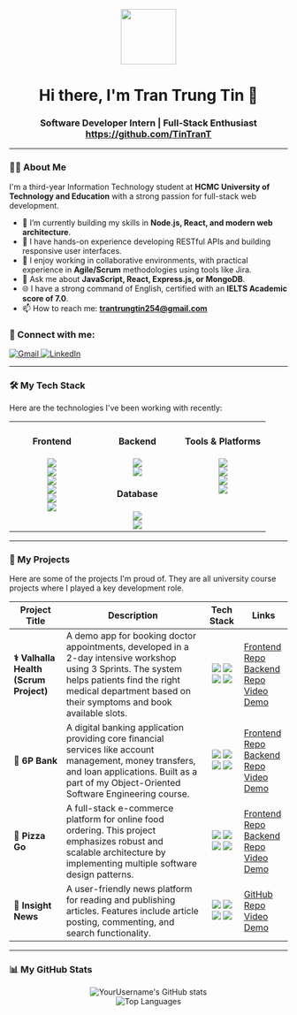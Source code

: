 <!-- 
Hi Tran Trung Tin! Welcome to your new GitHub Profile README.
This is a great way to showcase your skills.
Let's get started! 
-->

<div id="header" align="center">
  <img src="https://media.giphy.com/media/M9gbBd9nbDrOTu1Mqx/giphy.gif" width="100"/>
  <h1>
    Hi there, I'm Tran Trung Tin 👋
  </h1>
  <h3>
    Software Developer Intern | Full-Stack Enthusiast
    <br/>
    <a href="https://github.com/TinTranT">https://github.com/TinTranT</a>
  </h3>
</div>

---

### 👨‍💻 About Me

I'm a third-year Information Technology student at **HCMC University of Technology and Education** with a strong passion for full-stack web development.

- 🔭 I’m currently building my skills in **Node.js, React, and modern web architecture**.
- 🌱 I have hands-on experience developing RESTful APIs and building responsive user interfaces.
- 🤝 I enjoy working in collaborative environments, with practical experience in **Agile/Scrum** methodologies using tools like Jira.
- 💬 Ask me about **JavaScript, React, Express.js, or MongoDB**.
- 🌐 I have a strong command of English, certified with an **IELTS Academic score of 7.0**.
- 📫 How to reach me: **trantrungtin254@gmail.com**

<div align="left">
  <h3>🔗 Connect with me:</h3>
  <p>
    <a href="mailto:trantrungtin254@gmail.com">
      <img src="https://img.shields.io/badge/Gmail-D14836?style=for-the-badge&logo=gmail&logoColor=white" alt="Gmail"/>
    </a>
    <a href="https://www.linkedin.com/in/t%C3%ADn-tr%E1%BA%A7n-trung-1ba3382b2/"> <!-- 👈 ADD YOUR LINKEDIN URL HERE -->
      <img src="https://img.shields.io/badge/LinkedIn-0077B5?style=for-the-badge&logo=linkedin&logoColor=white" alt="LinkedIn"/>
    </a>
  </p>
</div>

---

### 🛠️ My Tech Stack

Here are the technologies I've been working with recently:

<table>
  <tr>
    <td valign="top" width="33%">
      <div align="center">
        <h4>Frontend</h4>
        <a href="https://react.dev/"><img src="https://img.shields.io/badge/React-20232A?style=for-the-badge&logo=react&logoColor=61DAFB" /></a><br>
        <a href="https://www.javascript.com/"><img src="https://img.shields.io/badge/JavaScript-F7DF1E?style=for-the-badge&logo=javascript&logoColor=black" /></a><br>
        <a href="https://tailwindcss.com/"><img src="https://img.shields.io/badge/Tailwind_CSS-38B2AC?style=for-the-badge&logo=tailwind-css&logoColor=white" /></a><br>
        <a href="https://getbootstrap.com/"><img src="https://img.shields.io/badge/Bootstrap-563D7C?style=for-the-badge&logo=bootstrap&logoColor=white" /></a><br>
        <a href="#"><img src="https://img.shields.io/badge/HTML5-E34F26?style=for-the-badge&logo=html5&logoColor=white" /></a><br>
        <a href="#"><img src="https://img.shields.io/badge/CSS3-1572B6?style=for-the-badge&logo=css3&logoColor=white" /></a><br>
      </div>
    </td>
    <td valign="top" width="33%">
      <div align="center">
        <h4>Backend</h4>
        <a href="https://nodejs.org/"><img src="https://img.shields.io/badge/Node.js-339933?style=for-the-badge&logo=nodedotjs&logoColor=white" /></a><br>
        <a href="https://expressjs.com/"><img src="https://img.shields.io/badge/Express.js-000000?style=for-the-badge&logo=express&logoColor=white" /></a><br>
      </div>
      <div align="center">
        <h4>Database</h4>
        <a href="https://www.mongodb.com/"><img src="https://img.shields.io/badge/MongoDB-4EA94B?style=for-the-badge&logo=mongodb&logoColor=white" /></a><br>
        <a href="https://www.mysql.com/"><img src="https://img.shields.io/badge/MySQL-005C84?style=for-the-badge&logo=mysql&logoColor=white" /></a><br>
      </div>
    </td>
    <td valign="top" width="33%">
      <div align="center">
        <h4>Tools & Platforms</h4>
        <a href="https://git-scm.com/"><img src="https://img.shields.io/badge/GIT-E44C30?style=for-the-badge&logo=git&logoColor=white" /></a><br>
        <a href="https://github.com/"><img src="https://img.shields.io/badge/GitHub-100000?style=for-the-badge&logo=github&logoColor=white" /></a><br>
        <a href="https://www.postman.com/"><img src="https://img.shields.io/badge/Postman-FF6C37?style=for-the-badge&logo=postman&logoColor=white" /></a><br>
        <a href="https://www.atlassian.com/software/jira"><img src="https://img.shields.io/badge/Jira-0052CC?style=for-the-badge&logo=jira&logoColor=white" /></a><br>
      </div>
    </td>
  </tr>
</table>

---

### 🚀 My Projects

Here are some of the projects I'm proud of. They are all university course projects where I played a key development role.

| Project Title | Description | Tech Stack | Links |
|---|---|---|---|
| **⚕️ Valhalla Health (Scrum Project)** | A demo app for booking doctor appointments, developed in a 2-day intensive workshop using 3 Sprints. The system helps patients find the right medical department based on their symptoms and book available slots. | <p align="center"> <img src="https://img.shields.io/badge/React-20232A?style=flat&logo=react&logoColor=61DAFB" /> <img src="https://img.shields.io/badge/Express.js-000?style=flat&logo=express" /> <img src="https://img.shields.io/badge/PostgreSQL-4169E1?style=flat&logo=postgresql&logoColor=white" /> <img src="https://img.shields.io/badge/Tailwind_CSS-38B2AC?style=flat&logo=tailwind-css" /> </p> | <a href="https://github.com/BachCanh/Valhalla-Frontend">Frontend Repo</a> <br> <a href="https://github.com/BachCanh/Valhalla-Backend">Backend Repo</a> <br> <a href="https://www.youtube.com/watch?v=mP6SJJBsbac&list=PLn8wNZavHPET2V5wsrwWHUsh-NyOvMHjH">Video Demo</a> |
| **🏦 6P Bank** | A digital banking application providing core financial services like account management, money transfers, and loan applications. Built as a part of my Object-Oriented Software Engineering course. | <p align="center"> <img src="https://img.shields.io/badge/React-20232A?style=flat&logo=react&logoColor=61DAFB" /> <img src="https://img.shields.io/badge/Express.js-000?style=flat&logo=express" /> <img src="https://img.shields.io/badge/MongoDB-4EA94B?style=flat&logo=mongodb" /> <img src="https://img.shields.io/badge/Tailwind_CSS-38B2AC?style=flat&logo=tailwind-css" /> </p> | <a href="https://github.com/TuanWoox/6P_FrontEnd">Frontend Repo</a> <br> <a href="https://github.com/TuanWoox/6P_BackEnd">Backend Repo</a> <br> <a href="https://drive.google.com/file/d/1q-JK47ku-cd1e4VbOrfk931i-P4NPD5-/view?usp=sharing">Video Demo</a> |
| **🍕 Pizza Go** | A full-stack e-commerce platform for online food ordering. This project emphasizes robust and scalable architecture by implementing multiple software design patterns. | <p align="center"> <img src="https://img.shields.io/badge/React-20232A?style=flat&logo=react&logoColor=61DAFB" /> <img src="https://img.shields.io/badge/Node.js-339933?style=flat&logo=nodedotjs" /> <img src="https://img.shields.io/badge/Express.js-000?style=flat&logo=express" /> <img src="https://img.shields.io/badge/MongoDB-4EA94B?style=flat&logo=mongodb" /> </p> | <a href="https://github.com/MrHH-k22/PizzaGo_FrontEnd">Frontend Repo</a> <br> <a href="https://github.com/MrHH-k22/PizzaGo_Backend">Backend Repo</a> <br> <a href="https://youtu.be/adcBInECFRc">Video Demo</a> |
| **📰 Insight News** | A user-friendly news platform for reading and publishing articles. Features include article posting, commenting, and search functionality. | <p align="center"> <img src="https://img.shields.io/badge/Node.js-339933?style=flat&logo=nodedotjs" /> <img src="https://img.shields.io/badge/Handlebars.js-FF7D00?style=flat&logo=handlebarsdotjs" /> <img src="https://img.shields.io/badge/Bootstrap-563D7C?style=flat&logo=bootstrap" /> <img src="https://img.shields.io/badge/Express.js-000?style=flat&logo=express" /> </p> | <a href="https://github.com/TinTranT/Web-Development">GitHub Repo</a> <br> <a href="https://youtu.be/ud9uOtHkiXc">Video Demo</a> |

---

### 📊 My GitHub Stats

<p align="center">
  <img src="https://github-readme-stats.vercel.app/api?username=TinTranT&show_icons=true&theme=dracula&include_all_commits=true&count_private=true" alt="YourUsername's GitHub stats" />
  <br/>
  <img src="https://github-readme-stats.vercel.app/api/top-langs/?username=TinTranT&layout=compact&langs_count=8&theme=dracula" alt="Top Languages" />
</p>
